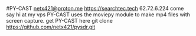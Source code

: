 #PY-CAST
netx421@proton.me
https://searchtec.tech
62.72.6.224 come say hi at my vps 
PY-CAST uses the moviepy module to make mp4 files with screen capture. 
get PY-CAST here 
git clone https://github.com/netx421/pysdr.git
